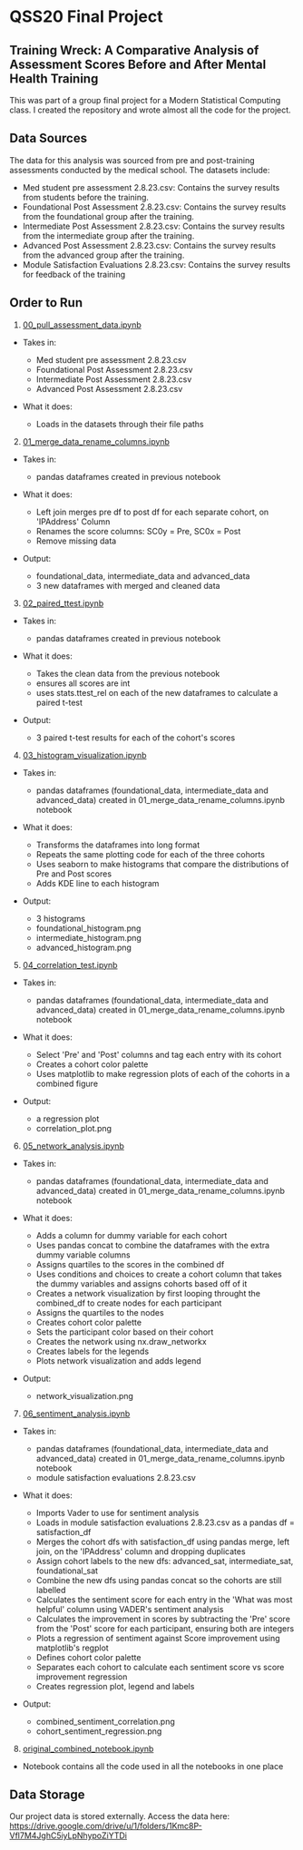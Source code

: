 # QSS20 Final Project 
## Training Wreck: A Comparative Analysis of Assessment Scores Before and After Mental Health Training

This was part of a group final project for a Modern Statistical Computing class. I created the repository and wrote almost all the code for the project.

## Data Sources
The data for this analysis was sourced from pre and post-training assessments conducted by the medical school. The datasets include:

- Med student pre assessment 2.8.23.csv: Contains the survey results from students before the training.
- Foundational Post Assessment 2.8.23.csv: Contains the survey results from the foundational group after the training.
- Intermediate Post Assessment 2.8.23.csv: Contains the survey results from the intermediate group after the training.
- Advanced Post Assessment 2.8.23.csv: Contains the survey results from the advanced group after the training.
- Module Satisfaction Evaluations 2.8.23.csv: Contains the survey results for feedback of the training

## Order to Run

1. [00_pull_assessment_data.ipynb](https://github.com/mkmagee/final_proj_QSS20/blob/main/code/00_pull_assessment_data.ipynb)


- Takes in:
    - Med student pre assessment 2.8.23.csv
    - Foundational Post Assessment 2.8.23.csv
    - Intermediate Post Assessment 2.8.23.csv
    - Advanced Post Assessment 2.8.23.csv

- What it does:
    - Loads in the datasets through their file paths

2. [01_merge_data_rename_columns.ipynb](https://github.com/mkmagee/final_proj_QSS20/blob/main/code/01_merge_data_rename_columns.ipynb)

- Takes in:
    - pandas dataframes created in previous notebook

- What it does:
    - Left join merges pre df to post df for each separate cohort, on 'IPAddress' Column
    - Renames the score columns: SC0y = Pre, SC0x = Post
    - Remove missing data
 
- Output:
    - foundational_data, intermediate_data and advanced_data
    - 3 new dataframes with merged and cleaned data
 
3. [02_paired_ttest.ipynb](https://github.com/mkmagee/final_proj_QSS20/blob/main/code/02_paired_ttest.ipynb)


- Takes in:
    - pandas dataframes created in previous notebook

- What it does:
    - Takes the clean data from the previous notebook
    - ensures all scores are int
    - uses stats.ttest_rel on each of the new dataframes to calculate a paired t-test
 
- Output:
    - 3 paired t-test results for each of the cohort's scores
 
4. [03_histogram_visualization.ipynb](https://github.com/mkmagee/final_proj_QSS20/blob/main/code/03_histogram_visualization.ipynb)


- Takes in:
    - pandas dataframes (foundational_data, intermediate_data and advanced_data) created in 01_merge_data_rename_columns.ipynb notebook

- What it does:
    - Transforms the dataframes into long format
    - Repeats the same plotting code for each of the three cohorts
    - Uses seaborn to make histograms that compare the distributions of Pre and Post scores
    - Adds KDE line to each histogram

- Output:
    - 3 histograms
    - foundational_histogram.png
    - intermediate_histogram.png
    - advanced_histogram.png

5. [04_correlation_test.ipynb](https://github.com/mkmagee/final_proj_QSS20/blob/main/code/04_correlation_test.ipynb)

- Takes in:
    - pandas dataframes (foundational_data, intermediate_data and advanced_data) created in 01_merge_data_rename_columns.ipynb notebook

- What it does:
    - Select 'Pre' and 'Post' columns and tag each entry with its cohort
    - Creates a cohort color palette
    - Uses matplotlib to make regression plots of each of the cohorts in a combined figure

- Output:
    - a regression plot
    - correlation_plot.png
 
6. [05_network_analysis.ipynb](https://github.com/mkmagee/final_proj_QSS20/blob/main/code/05_network_analysis.ipynb)


- Takes in:
    - pandas dataframes (foundational_data, intermediate_data and advanced_data) created in 01_merge_data_rename_columns.ipynb notebook

- What it does:
    - Adds a column for dummy variable for each cohort
    - Uses pandas concat to combine the dataframes with the extra dummy variable columns
    - Assigns quartiles to the scores in the combined df
    - Uses conditions and choices to create a cohort column that takes the dummy variables and assigns cohorts based off of it
    - Creates a network visualization by first looping throught the combined_df to create nodes for each participant
    - Assigns the quartiles to the nodes
    - Creates cohort color palette
    - Sets the participant color based on their cohort
    - Creates the network using nx.draw_networkx
    - Creates labels for the legends
    - Plots network visualization and adds legend

- Output:
    - network_visualization.png
 
7. [06_sentiment_analysis.ipynb](https://github.com/mkmagee/final_proj_QSS20/blob/main/code/06_sentiment_analysis.ipynb)

- Takes in:
    - pandas dataframes (foundational_data, intermediate_data and advanced_data) created in 01_merge_data_rename_columns.ipynb notebook
    - module satisfaction evaluations 2.8.23.csv

- What it does:
    - Imports Vader to use for sentiment analysis
    - Loads in module satisfaction evaluations 2.8.23.csv as a pandas df = satisfaction_df
    - Merges the cohort dfs with satisfaction_df using pandas merge, left join, on the 'IPAddress' column and dropping duplicates
    - Assign cohort labels to the new dfs: advanced_sat, intermediate_sat, foundational_sat
    - Combine the new dfs using pandas concat so the cohorts are still labelled
    - Calculates the sentiment score for each entry in the 'What was most helpful' column using VADER's sentiment analysis
    - Calculates the improvement in scores by subtracting the 'Pre' score from the 'Post' score for each participant, ensuring both are integers
    - Plots a regression of sentiment against Score improvement using matplotlib's regplot
    - Defines cohort color palette
    - Separates each cohort to calculate each sentiment score vs score improvement regression
    - Creates regression plot, legend and labels

- Output:
    - combined_sentiment_correlation.png
    - cohort_sentiment_regression.png
 
8. [original_combined_notebook.ipynb](https://github.com/mkmagee/final_proj_QSS20/blob/main/code/original_combined_notebook.ipynb)
- Notebook contains all the code used in all the notebooks in one place


## Data Storage
Our project data is stored externally. Access the data here: https://drive.google.com/drive/u/1/folders/1Kmc8P-Vfl7M4JghC5iyLpNhypoZiYTDi 
